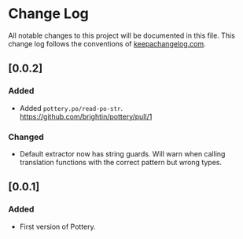 # Change Log

All notable changes to this project will be documented in this file. This change log follows the conventions of [keepachangelog.com](http://keepachangelog.com/).

## [0.0.2]

### Added

- Added `pottery.po/read-po-str`. https://github.com/brightin/pottery/pull/1

### Changed

- Default extractor now has string guards. Will warn when calling translation functions with the correct pattern but wrong types.

## [0.0.1]

### Added

- First version of Pottery.
